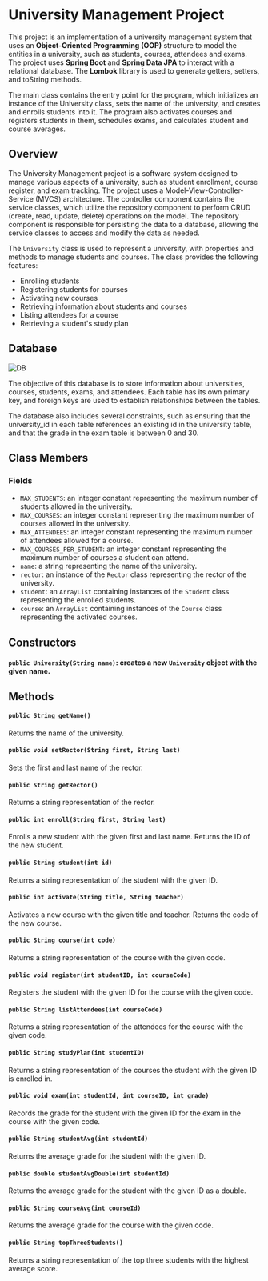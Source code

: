 # University Management Project

This project is an implementation of a university management system that uses an **Object-Oriented Programming (OOP)** structure to model the entities in a university, such as students, courses, attendees and exams. The project uses **Spring Boot** and **Spring Data JPA** to interact with a relational database. The **Lombok** library is used to generate getters, setters, and toString methods.

The main class contains the entry point for the program, which initializes an instance of the University class, sets the name of the university, and creates and enrolls students into it. The program also activates courses and registers students in them, schedules exams, and calculates student and course averages.

## Overview

The University Management project is a software system designed to manage various aspects of a university, such as student enrollment, course register, and exam tracking. The project uses a Model-View-Controller-Service (MVCS) architecture. The controller component contains the service classes, which utilize the repository component to perform CRUD (create, read, update, delete) operations on the model. The repository component is responsible for persisting the data to a database, allowing the service classes to access and modify the data as needed.

The `University` class is used to represent a university, with properties and methods to manage students and courses. The class provides the following features:

* Enrolling students
* Registering students for courses
* Activating new courses
* Retrieving information about students and courses
* Listing attendees for a course
* Retrieving a student's study plan

## Database 
![DB](https://user-images.githubusercontent.com/57275553/232847036-2c649a34-fc6d-42f2-a450-a5bb9d761b09.png)


The objective of this database is to store information about universities, courses, students, exams, and attendees.
Each table has its own primary key, and foreign keys are used to establish relationships between the tables. 

The database also includes several constraints, such as ensuring that the university_id in each table references an existing id in the university table, and that the grade in the exam table is between 0 and 30.


## Class Members

### Fields

* `MAX_STUDENTS`: an integer constant representing the maximum number of students allowed in the university.
* `MAX_COURSES`: an integer constant representing the maximum number of courses allowed in the university.
* `MAX_ATTENDEES`: an integer constant representing the maximum number of attendees allowed for a course.
* `MAX_COURSES_PER_STUDENT`: an integer constant representing the maximum number of courses a student can attend.
* `name`: a string representing the name of the university.
* `rector`: an instance of the `Rector` class representing the rector of the university.
* `student`: an `ArrayList` containing instances of the `Student` class representing the enrolled students.
* `course`: an `ArrayList` containing instances of the `Course` class representing the activated courses.

## Constructors

#### `public University(String name)`: creates a new `University` object with the given name.

## Methods

#### `public String getName()`

Returns the name of the university.

#### `public void setRector(String first, String last)`

Sets the first and last name of the rector.

#### `public String getRector()`

Returns a string representation of the rector.

#### `public int enroll(String first, String last)`

Enrolls a new student with the given first and last name. Returns the ID of the new student.

#### `public String student(int id)`

Returns a string representation of the student with the given ID.

#### `public int activate(String title, String teacher)`

Activates a new course with the given title and teacher. Returns the code of the new course.

#### `public String course(int code)`

Returns a string representation of the course with the given code.

#### `public void register(int studentID, int courseCode)`

Registers the student with the given ID for the course with the given code.

#### `public String listAttendees(int courseCode)`

Returns a string representation of the attendees for the course with the given code.

#### `public String studyPlan(int studentID)`

Returns a string representation of the courses the student with the given ID is enrolled in.

#### `public void exam(int studentId, int courseID, int grade)`

Records the grade for the student with the given ID for the exam in the course with the given code.

#### `public String studentAvg(int studentId)`

Returns the average grade for the student with the given ID.

#### `public double studentAvgDouble(int studentId)`

Returns the average grade for the student with the given ID as a double.

#### `public String courseAvg(int courseId)`

Returns the average grade for the course with the given code.

#### `public String topThreeStudents()`

Returns a string representation of the top three students with the highest average score.


